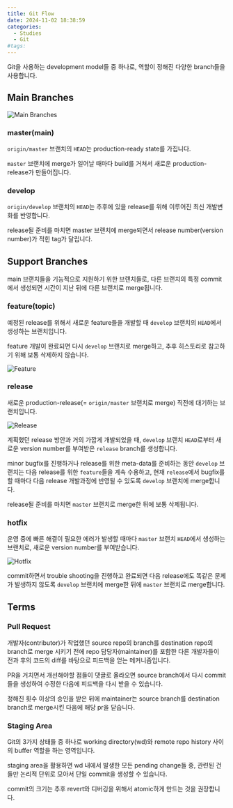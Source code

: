 ```yaml
---
title: Git Flow
date: 2024-11-02 18:38:59
categories:
  - Studies
  - Git
#tags:
---
```


Git을 사용하는 development model들 중 하나로, 역할이 정해진 다양한 branch들을 사용합니다.

## Main Branches

![Main Branches](/images/main_branches.png)

### master(main)

`origin/master` 브랜치의 `HEAD`는 production-ready state를 가집니다.

`master` 브랜치에 merge가 일어날 때마다 build를 거쳐서 새로운 production-release가 만들어집니다.

### develop

`origin/develop` 브랜치의 `HEAD`는 추후에 있을 release를 위해 이루어진 최신 개발변화를 반영합니다.

release될 준비를 마치면 master 브랜치에 merge되면서 release number(version number)가 적힌 tag가 달립니다.

## Support Branches

main 브랜치들을 기능적으로 지원하기 위한 브랜치들로, 다른 브랜치의 특정 commit에서 생성되면 시간이 지난 뒤에 다른 브랜치로 merge됩니다.

### feature(topic)

예정된 release를 위해서 새로운 feature들을 개발할 때 `develop` 브랜치의 `HEAD`에서 생성하는 브랜치입니다.

feature 개발이 완료되면 다시 `develop` 브랜치로 merge하고, 추후 히스토리로 참고하기 위해 보통 삭제하지 않습니다.

![Feature](/images/feature_merge.png)

### release

새로운 production-release(= `origin/master` 브랜치로 merge) 직전에 대기하는 브랜치입니다.

![Release](/images/release.png)

계획했던 release 방안과 거의 가깝게 개발되었을 때, `develop` 브랜치 `HEAD`로부터 새로운 version number를 부여받은 `release` branch를 생성합니다.

minor bugfix를 진행하거나 release를 위한 meta-data를 준비하는 동안 `develop` 브랜치는 다음 release를 위한 `feature`들을 계속 수용하고, 현재 `release`에서 bugfix를 할 때마다 다음 release 개발과정에 반영될 수 있도록 `develop` 브랜치에 merge합니다.

release될 준비를 마치면 `master` 브랜치로 merge한 뒤에 보통 삭제됩니다.

### hotfix

운영 중에 빠른 해결이 필요한 에러가 발생할 때마다 `master` 브랜치 `HEAD`에서 생성하는 브랜치로, 새로운 version number를 부여받습니다.

![Hotfix](/images/hotfix.png)

commit하면서 trouble shooting을 진행하고 완료되면 다음 release에도 똑같은 문제가 발생하지 않도록 `develop` 브랜치에 merge한 뒤에 `master` 브랜치로 merge합니다.

## Terms

### Pull Request

개발자(contributor)가 작업했던 source repo의 branch를 destination repo의 branch로 merge 시키기 전에 repo 담당자(maintainer)를 포함한 다른 개발자들이 전과 후의 코드의 diff를 바탕으로 피드백을 얻는 메커니즘입니다.

PR을 거치면서 개선해야할 점들이 댓글로 올라오면 source branch에서 다시 commit들을 생성하여 수정한 다음에 피드백을 다시 받을 수 있습니다.

정해진 횟수 이상의 승인을 받은 뒤에 maintainer는 source branch를 destination branch로 merge시킨 다음에 해당 pr을 닫습니다.

### Staging Area

Git의 3가지 상태들 중 하나로 working directory(wd)와 remote repo history 사이의 buffer 역할을 하는 영역입니다.

staging area을 활용하면 wd 내에서 발생한 모든 pending change들 중, 관련된 건들만 논리적 단위로 모아서 단일 commit을 생성할 수 있습니다.

commit의 크기는 추후 revert와 디버깅을 위해서 atomic하게 만드는 것을 권장합니다.
